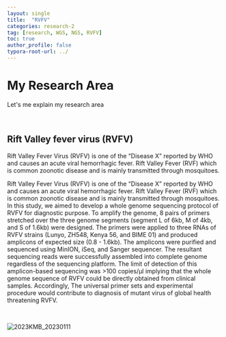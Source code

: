 ```yaml
---
layout: single
title:  "RVFV"
categories: research-2
tag: [research, WGS, NGS, RVFV]
toc: true
author_profile: false
typora-root-url: ../
---
```


# My Research Area 

Let's me explain my research area

<br/>

## Rift Valley fever virus (RVFV)

Rift Valley Fever Virus (RVFV) is one of the “Disease X” reported by WHO and causes an acute viral hemorrhagic fever. Rift Valley Fever (RVF) which is common zoonotic disease and is mainly transmitted through mosquitoes.

Rift Valley Fever Virus (RVFV) is one of the “Disease X” reported by WHO and causes an acute viral hemorrhagic fever. Rift Valley Fever (RVF) which is common zoonotic disease and is mainly transmitted through mosquitoes. In this study, we aimed to develop a whole genome sequencing protocol of RVFV for diagnostic purpose. To amplify the genome, 8 pairs of primers stretched over the three genome segments (segment L of 6kb, M of 4kb, and S of 1.6kb) were designed. The primers were applied to three RNAs of RVFV strains (Lunyo, ZH548, Kenya 56, and BIME 01) and produced amplicons of expected size (0.8 - 1.6kb). The amplicons were purified and sequenced using MinION, iSeq, and Sanger sequencer. The resultant sequencing reads were successfully assembled into complete genome regardless of the sequencing platform. The limit of detection of this amplicon-based sequencing was >100 copies/μl implying that the whole genome sequence of RVFV could be directly obtained from clinical samples. Accordingly, The universal primer sets and experimental procedure would contribute to diagnosis of mutant virus of global health threatening RVFV.

<br/>

![2023KMB_20230111](/assets/images/23-02-20-RVFV/2023KMB_20230111-1681028654722-3.jpg)
